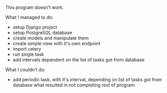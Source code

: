 This program doesn't work.

What I managed to do:
- setup Django project
- setup PostgreSQL database
- create models and manipulate them
- create simple view with it's own endpoint
- import celery
- run single task
- add intervals dependent on the list of tasks got from database

What I couldn't do:
- add periodic task, with it's interval, depending on list of tasks got from database what resulted in not completing rest of program

